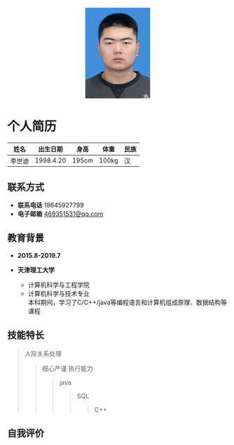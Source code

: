 <div align=center>
 
![image](https://github.com/Corgi97/resume/blob/master/images/微信图片_20190217125541.jpg)</div>

个人简历
========
姓名|出生日期|身高|体重|民族|
---|---|---|---|---
李世迪|1998.4.20|195cm|100kg|汉

## 联系方式
- **联系电话** 18645927799
- **电子邮箱** 469351531@qq.com

## 教育背景
- **2015.8-2019.7**

- **天津理工大学** 
  * 计算机科学与工程学院  
   * 计算机科学与技术专业  
  本科期间，学习了C/C++/java等编程语言和计算机组成原理、数据结构等课程

## 技能特长
> 人际关系处理
>> 细心严谨
>> 执行能力
>>> java
>>>> SQL
>>>>> C++

## 自我评价
